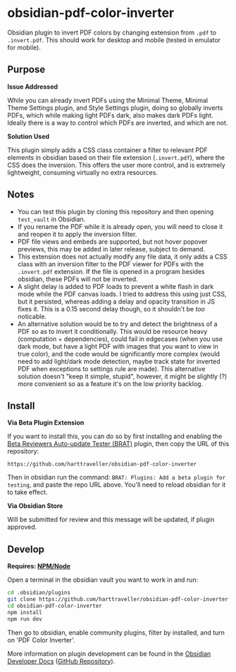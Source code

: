 # obsidian-pdf-color-inverter

Obsidian plugin to invert PDF colors by changing extension from `.pdf` to `.invert.pdf`. This should work for desktop and mobile (tested in emulator for mobile).

## Purpose

**Issue Addressed**

While you can already invert PDFs using the Minimal Theme, Minimal Theme Settings plugin, and Style Settings plugin, doing so globally inverts PDFs, which while making light PDFs dark, also makes dark PDFs light. Ideally there is a way to control which PDFs are inverted, and which are not.

**Solution Used**

This plugin simply adds a CSS class container a filter to relevant PDF elements in obsidian based on their file extension (`.invert.pdf`), where the CSS does the inversion. This offers the user more control, and is extremely lightweight, consuming virtually no extra resources.

## Notes

- You can test this plugin by cloning this repository and then opening `test_vault` in Obsidian.
- If you rename the PDF while it is already open, you will need to close it and reopen it to apply the inversion filter.
- PDF file views and embeds are supported, but not hover popover previews, this may be added in later release, subject to demand.
- This extension does not actually modify any file data, it only adds a CSS class with an inversion filter to the PDF viewer for PDFs with the `.invert.pdf` extension. If the file is opened in a program besides obsidian, these PDFs will not be inverted.
- A slight delay is added to PDF loads to prevent a white flash in dark mode while the PDF canvas loads. I tried to address this using just CSS, but it persisted, whereas adding a delay and opacity transition in JS fixes it. This is a 0.15 second delay though, so it shouldn't be *too* noticable.
- An alternative solution would be to try and detect the brightness of a PDF so as to invert it conditionally. This would be resource heavy (computation + dependencies), could fail in edgecases (when you use dark mode, but have a light PDF with images that you want to view in true color), and the code would be significantly more complex (would need to add light/dark mode detection, maybe track state for inverted PDF when exceptions to settings rule are made). This alternative solution doesn't "keep it simple, stupid", however, it might be slightly (?) more convenient so as a feature it's on the low priority backlog.

## Install

**Via Beta Plugin Extension**

If you want to install this, you can do so by first installing and enabling the [Beta Reviewers Auto-update Tester (BRAT)](https://github.com/TfTHacker/obsidian42-brat) plugin, then copy the URL of this repository:

```
https://github.com/harttraveller/obsidian-pdf-color-inverter
```

Then in obsidian run the command: `BRAT: Plugins: Add a beta plugin for testing`, and paste the repo URL above. You'll need to reload obsidian for it to take effect.

**Via Obsidian Store**

Will be submitted for review and this message will be updated, if plugin approved.

## Develop

**Requires: [NPM/Node](https://docs.npmjs.com/downloading-and-installing-node-js-and-npm)**

Open a terminal in the obsidian vault you want to work in and run:

```sh
cd .obsidian/plugins
git clone https://github.com/harttraveller/obsidian-pdf-color-inverter
cd obsidian-pdf-color-inverter
npm install
npm run dev
```

Then go to obsidian, enable community plugins, filter by installed, and turn on 'PDF Color Inverter'.

More information on plugin development can be found in the [Obsidian Developer Docs](https://docs.obsidian.md/Home) ([GitHub Repository](https://github.com/obsidianmd/obsidian-developer-docs)).
